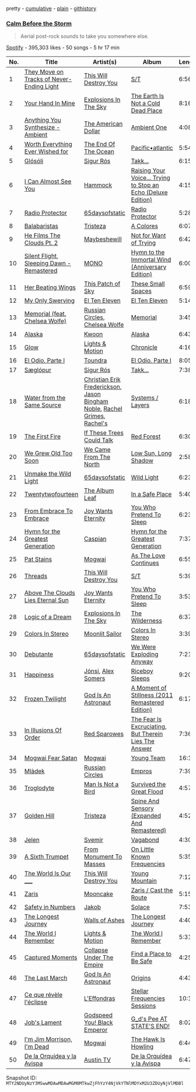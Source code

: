 pretty - [cumulative](/playlists/cumulative/37i9dQZF1DWWTdxbiocWOL.md) - [plain](/playlists/plain/37i9dQZF1DWWTdxbiocWOL) - [githistory](https://github.githistory.xyz/mackorone/spotify-playlist-archive/blob/main/playlists/plain/37i9dQZF1DWWTdxbiocWOL)

### [Calm Before the Storm](https://open.spotify.com/playlist/37i9dQZF1DWWTdxbiocWOL)

> Aerial post\-rock sounds to take you somewhere else.

[Spotify](https://open.spotify.com/user/spotify) - 395,303 likes - 50 songs - 5 hr 17 min

| No. | Title | Artist(s) | Album | Length |
|---|---|---|---|---|
| 1 | [They Move on Tracks of Never\-Ending Light](https://open.spotify.com/track/3cIG78oBauowzEbkBwWADN) | [This Will Destroy You](https://open.spotify.com/artist/0MG4LXIw7n4x0wjDc6WYXk) | [S/T](https://open.spotify.com/album/72vAmnfrNfzORX6gG7p8Jf) | 6:56 |
| 2 | [Your Hand In Mine](https://open.spotify.com/track/4sYn64V9gqP6bpkOGw5B9k) | [Explosions In The Sky](https://open.spotify.com/artist/1uQWmt1OhuHGRKmZ2ZcL6p) | [The Earth Is Not a Cold Dead Place](https://open.spotify.com/album/49buCcKCJwxvdl0R2dMoIU) | 8:16 |
| 3 | [Anything You Synthesize \- Ambient](https://open.spotify.com/track/0OF6WSdeVmYEGBZlxvwvLq) | [The American Dollar](https://open.spotify.com/artist/5r4OqYJL7JrtZlffx7FJlb) | [Ambient One](https://open.spotify.com/album/7A6VoC5v3dHcINkZudtJaD) | 4:08 |
| 4 | [Worth Everything Ever Wished for](https://open.spotify.com/track/2j3qLgBCLoLhv4zbzNmc16) | [The End Of The Ocean](https://open.spotify.com/artist/4AXRViJcT2cJ0x1CxSSldW) | [Pacific•atlantic](https://open.spotify.com/album/0AcN6qKwf00huBIs83EcSO) | 5:54 |
| 5 | [Glósóli](https://open.spotify.com/track/0YTfMKGPhWhjS9wgzWvfaf) | [Sigur Rós](https://open.spotify.com/artist/6UUrUCIZtQeOf8tC0WuzRy) | [Takk...](https://open.spotify.com/album/12tw1A9HmwE3MHvPfHhdoP) | 6:15 |
| 6 | [I Can Almost See You](https://open.spotify.com/track/11n8LudggXuZXmldSlAadR) | [Hammock](https://open.spotify.com/artist/0VOR7Ie9xUSb45fzIIVJQ1) | [Raising Your Voice..\. Trying to Stop an Echo \(Deluxe Edition\)](https://open.spotify.com/album/2AbCfihy80zuR1mPwN5yLl) | 4:15 |
| 7 | [Radio Protector](https://open.spotify.com/track/1QuJm7XRpFjEfOU6A01mw2) | [65daysofstatic](https://open.spotify.com/artist/6DVVsQAnpHdJjb1nYuOQ6g) | [Radio Protector](https://open.spotify.com/album/3ruXFYPxKwCqPIzZtxjGmg) | 5:28 |
| 8 | [Balabaristas](https://open.spotify.com/track/0iJhP5gxnbgprXwQOkZD52) | [Tristeza](https://open.spotify.com/artist/3oglFEsE6GvwwJFConxKa5) | [A Colores](https://open.spotify.com/album/2G1xCfcdhD34iLvclBqfM6) | 6:07 |
| 9 | [He Films The Clouds Pt\. 2](https://open.spotify.com/track/07nYZZQT49i7yAIs3k3tOe) | [Maybeshewill](https://open.spotify.com/artist/33qUIIydEBgWpe58IA0o61) | [Not for Want of Trying](https://open.spotify.com/album/6RxORosZYPqH4fkxMraaA9) | 6:42 |
| 10 | [Silent Flight, Sleeping Dawn \- Remastered](https://open.spotify.com/track/0Dv3M0Ck4n9anoPu1VQ5fU) | [MONO](https://open.spotify.com/artist/53LVoipNTQ4lvUSJ61XKU3) | [Hymn to the Immortal Wind \(Anniversary Edition\)](https://open.spotify.com/album/2tMQkZ8WvwpM7qmRVrW3hK) | 6:00 |
| 11 | [Her Beating Wings](https://open.spotify.com/track/2FGsWazGl3pdFX1kNk2NY1) | [This Patch of Sky](https://open.spotify.com/artist/5SizWbJ5S7KxIR8e07jvqf) | [These Small Spaces](https://open.spotify.com/album/7ACcoSiFkGjT3TlntaogzB) | 6:59 |
| 12 | [My Only Swerving](https://open.spotify.com/track/4q26ViixkilRLjl1MdLABS) | [El Ten Eleven](https://open.spotify.com/artist/0d1j4VJ7gzAJaDslzmjTF0) | [El Ten Eleven](https://open.spotify.com/album/6bv070I2PgzwGLgYGBxaJW) | 5:14 |
| 13 | [Memorial \(feat\. Chelsea Wolfe\)](https://open.spotify.com/track/5Y6u1FBAsYsfUAzBX7ym7k) | [Russian Circles](https://open.spotify.com/artist/0AZ3VR0YbFcS0Kgei7L2QF), [Chelsea Wolfe](https://open.spotify.com/artist/6ZK2nrW8aCTg8Bid7I7N10) | [Memorial](https://open.spotify.com/album/2169qq2aiycEtmgwEQlwgp) | 3:45 |
| 14 | [Alaska](https://open.spotify.com/track/4h0iGeA83sYvsngisIw92M) | [Kwoon](https://open.spotify.com/artist/1ctreRQSlu47UoP3po9zd2) | [Alaska](https://open.spotify.com/album/5hSPs0thai8mK30ivMFHeY) | 6:43 |
| 15 | [Glow](https://open.spotify.com/track/0LF29vtBiXGfFdLzq0dkdo) | [Lights & Motion](https://open.spotify.com/artist/3ff1CmU6qfTqRAmdrq8EEG) | [Chronicle](https://open.spotify.com/album/0VIxw6zt84N7sWxGzgXEOU) | 4:16 |
| 16 | [El Odio\. Parte I](https://open.spotify.com/track/60oLFjfjcmDk0qPewtt5Tm) | [Toundra](https://open.spotify.com/artist/3cgIU3hh7Y4pUsPgHB8aYT) | [El Odio\. Parte I](https://open.spotify.com/album/1H3Ps2PV4sNgbpTzZvuinS) | 8:05 |
| 17 | [Sæglópur](https://open.spotify.com/track/3OAf2iksV6MRLzqtUglTDq) | [Sigur Rós](https://open.spotify.com/artist/6UUrUCIZtQeOf8tC0WuzRy) | [Takk...](https://open.spotify.com/album/12tw1A9HmwE3MHvPfHhdoP) | 7:38 |
| 18 | [Water from the Same Source](https://open.spotify.com/track/7vVoaTSJ0k4i2quvEDa3cP) | [Christian Erik Frederickson](https://open.spotify.com/artist/2Gl0BI6yJTFHtkSBdDV4Dn), [Jason Bingham Noble](https://open.spotify.com/artist/37icBaQPxG3PZU6h5pTQMK), [Rachel Grimes](https://open.spotify.com/artist/3NkEUEwXXgy5IQixHpsHQ9), [Rachel's](https://open.spotify.com/artist/0sXLPUQAB1hir58hoQnxZa) | [Systems / Layers](https://open.spotify.com/album/3CnIIKifMcJsclpMDEG9y4) | 6:18 |
| 19 | [The First Fire](https://open.spotify.com/track/0glEvaWrhIP0boU56o5Q9U) | [If These Trees Could Talk](https://open.spotify.com/artist/2GVzsXcXyU95u2EahzwqN7) | [Red Forest](https://open.spotify.com/album/0i1vP6JtYq4kE3oygILHzk) | 6:30 |
| 20 | [We Grew Old Too Soon](https://open.spotify.com/track/3bISPUFe5nbO9wTHH1fOEi) | [We Came From The North](https://open.spotify.com/artist/1Gz4eaCY3apix9Wd9wBznb) | [Low Sun, Long Shadow](https://open.spotify.com/album/6SUmSpQ8dW7yfhiivSYPHm) | 2:58 |
| 21 | [Unmake the Wild Light](https://open.spotify.com/track/7EmaLbhPGnQuw4riUkvlkp) | [65daysofstatic](https://open.spotify.com/artist/6DVVsQAnpHdJjb1nYuOQ6g) | [Wild Light](https://open.spotify.com/album/3a68UJXba5ejXgM5K8BUVF) | 6:23 |
| 22 | [Twentytwofourteen](https://open.spotify.com/track/5pie01PYzPuRexCyFilLGU) | [The Album Leaf](https://open.spotify.com/artist/02uPe16VFxPaiueQsPEDkE) | [In a Safe Place](https://open.spotify.com/album/1sZjWlyc9yL13U5q1nTQ8a) | 5:40 |
| 23 | [From Embrace To Embrace](https://open.spotify.com/track/2AHejGSGKvO4qu4f26uyEa) | [Joy Wants Eternity](https://open.spotify.com/artist/4ycYjrk65Tk9G1rhkzGjEy) | [You Who Pretend To Sleep](https://open.spotify.com/album/7G1o9IjZhkUIsQ1IGb7JDs) | 6:23 |
| 24 | [Hymn for the Greatest Generation](https://open.spotify.com/track/3ofrLJrQjMPuEBQddeAbZn) | [Caspian](https://open.spotify.com/artist/4SXj7TVoA3bgfR8AVssACa) | [Hymn for the Greatest Generation](https://open.spotify.com/album/5rA4U2ywbTKECawyF54ZW0) | 7:37 |
| 25 | [Pat Stains](https://open.spotify.com/track/6AUEBEvvQcwptYx6AeAQ1s) | [Mogwai](https://open.spotify.com/artist/34UhPkLbtFKRq3nmfFgejG) | [As The Love Continues](https://open.spotify.com/album/4LjNbxlMmWNn5Yky9bfxRm) | 6:55 |
| 26 | [Threads](https://open.spotify.com/track/1kZvOyo7g6k01Au6DuXY4Y) | [This Will Destroy You](https://open.spotify.com/artist/0MG4LXIw7n4x0wjDc6WYXk) | [S/T](https://open.spotify.com/album/72vAmnfrNfzORX6gG7p8Jf) | 5:39 |
| 27 | [Above The Clouds Lies Eternal Sun](https://open.spotify.com/track/0WCvBujFldzGsAimcyjchH) | [Joy Wants Eternity](https://open.spotify.com/artist/4ycYjrk65Tk9G1rhkzGjEy) | [You Who Pretend To Sleep](https://open.spotify.com/album/7G1o9IjZhkUIsQ1IGb7JDs) | 3:53 |
| 28 | [Logic of a Dream](https://open.spotify.com/track/1WQ96gvJgsd3CwxMPEUZYC) | [Explosions In The Sky](https://open.spotify.com/artist/1uQWmt1OhuHGRKmZ2ZcL6p) | [The Wilderness](https://open.spotify.com/album/1MUhDxkdqg5IyNYylLu7P8) | 6:37 |
| 29 | [Colors In Stereo](https://open.spotify.com/track/2ThL97UJtUQwqZHpgtkktm) | [Moonlit Sailor](https://open.spotify.com/artist/3YX8jgxBqkl30HXjazVXXU) | [Colors In Stereo](https://open.spotify.com/album/6QWZgvK9Gid1Nu8w3rLfCx) | 3:39 |
| 30 | [Debutante](https://open.spotify.com/track/0jpggEnuQFHj3uJIthfCQS) | [65daysofstatic](https://open.spotify.com/artist/6DVVsQAnpHdJjb1nYuOQ6g) | [We Were Exploding Anyway](https://open.spotify.com/album/1JorSz3YkTUuNMyLu18dUd) | 7:21 |
| 31 | [Happiness](https://open.spotify.com/track/29Ty3LznXDPiuf4Q681MEI) | [Jónsi](https://open.spotify.com/artist/3khg8RDB6nMuw34w1IHS6Y), [Alex Somers](https://open.spotify.com/artist/51UcKPhDKdKDGIjec0781x) | [Riceboy Sleeps](https://open.spotify.com/album/7MPzpbeTmxvlYVNZyn3LSf) | 9:20 |
| 32 | [Frozen Twilight](https://open.spotify.com/track/6yMlHBgwnIhrF2Qvnt2Yyn) | [God Is An Astronaut](https://open.spotify.com/artist/079svMEXkbT5nGU2kfoqO2) | [A Moment of Stillness \(2011 Remastered Edition\)](https://open.spotify.com/album/1eVrXeDRsZQFM4DtSbUzKr) | 6:17 |
| 33 | [In Illusions Of Order](https://open.spotify.com/track/2wWQwx1ymkpCr4ItPUQ94g) | [Red Sparowes](https://open.spotify.com/artist/4MT9A89Dq8xRJ9hMvvPiJw) | [The Fear Is Excruciating, But Therein Lies The Answer](https://open.spotify.com/album/1mLisF7qgSwVDrQ4gklpcR) | 7:36 |
| 34 | [Mogwai Fear Satan](https://open.spotify.com/track/5rVFrWKhJNe1iuGK0BPgTC) | [Mogwai](https://open.spotify.com/artist/34UhPkLbtFKRq3nmfFgejG) | [Young Team](https://open.spotify.com/album/0qXr1kAu0GXoFoa55MbrLK) | 16:19 |
| 35 | [Mlàdek](https://open.spotify.com/track/1begl8Bjbo8q1eVtr5XGOV) | [Russian Circles](https://open.spotify.com/artist/0AZ3VR0YbFcS0Kgei7L2QF) | [Empros](https://open.spotify.com/album/2evkzWDPHn96GZ0In9GG1w) | 7:39 |
| 36 | [Troglodyte](https://open.spotify.com/track/2eUvRQF5eZtSkwuz0NwzMZ) | [Man Is Not a Bird](https://open.spotify.com/artist/4w6LG6OA4SclkXqtujITEw) | [Survived the Great Flood](https://open.spotify.com/album/4mdYlF5OcDdolPcrEuG8T4) | 4:57 |
| 37 | [Golden Hill](https://open.spotify.com/track/3FhASv6CcevRilYRxpCZrK) | [Tristeza](https://open.spotify.com/artist/3oglFEsE6GvwwJFConxKa5) | [Spine And Sensory \(Expanded And Remastered\)](https://open.spotify.com/album/6fYcfqLS4HumMAdPHpH9Z6) | 4:52 |
| 38 | [Jelen](https://open.spotify.com/track/4SAEAnTnKSad9UoPFtq0v2) | [Svemir](https://open.spotify.com/artist/30WVs9HM71kMXHtanfTcZ9) | [Vagabond](https://open.spotify.com/album/2fgIcVbQUNVd3VvQErhGUQ) | 4:30 |
| 39 | [A Sixth Trumpet](https://open.spotify.com/track/0kqR9yoySq4IQSvEql8h4L) | [From Monument To Masses](https://open.spotify.com/artist/1U5hX2xotG9ilMOlgNekbq) | [On Little Known Frequencies](https://open.spotify.com/album/7lBdDIeIgMb1mWloh7N3Ea) | 5:35 |
| 40 | [The World Is Our \_\_\_](https://open.spotify.com/track/1EKk6Xvei9N9scaQcrax2S) | [This Will Destroy You](https://open.spotify.com/artist/0MG4LXIw7n4x0wjDc6WYXk) | [Young Mountain](https://open.spotify.com/album/4In2V4QylBdWT8HJ0dLDw5) | 7:12 |
| 41 | [Zaris](https://open.spotify.com/track/3lG9eYlhnipGfvAR4ZkBk7) | [Mooncake](https://open.spotify.com/artist/6DKVucXliE7U2RV52HF1YL) | [Zaris / Cast the Route](https://open.spotify.com/album/7s5TjksKTu7Ox6KMgHTqBt) | 5:15 |
| 42 | [Safety in Numbers](https://open.spotify.com/track/2SYI01bYGiTS9J4OzRRB4F) | [Jakob](https://open.spotify.com/artist/1rRk0aScbAjuf5lAnnTe6n) | [Solace](https://open.spotify.com/album/7jMbWLMw2mJOrIgxFxbPop) | 7:53 |
| 43 | [The Longest Journey](https://open.spotify.com/track/2rTLrieV0wgvqoMIE6p23B) | [Walls of Ashes](https://open.spotify.com/artist/5ibjknpzKnUR5s8bidwfCn) | [The Longest Journey](https://open.spotify.com/album/7AckSB2G0cAqKMHjhlRCuy) | 4:40 |
| 44 | [The World I Remember](https://open.spotify.com/track/1NKpRhBMGNEBK17cC3G3gx) | [Lights & Motion](https://open.spotify.com/artist/3ff1CmU6qfTqRAmdrq8EEG) | [The World I Remember](https://open.spotify.com/album/4dc7dwhwBEpDajRO1PetWG) | 5:31 |
| 45 | [Captured Moments](https://open.spotify.com/track/4ckmG9O7QH2qNA67QbDzjk) | [Collapse Under The Empire](https://open.spotify.com/artist/34OB6veglJfOx8CzSsu0XY) | [Find a Place to Be Safe](https://open.spotify.com/album/7xnGXpy5HE5AbAgshq0wGw) | 4:25 |
| 46 | [The Last March](https://open.spotify.com/track/0CpibaJlmN4ZU5MhovLQf7) | [God Is An Astronaut](https://open.spotify.com/artist/079svMEXkbT5nGU2kfoqO2) | [Origins](https://open.spotify.com/album/0JWFe9UkBvkDQdkooJdbOi) | 4:43 |
| 47 | [Ce que révèle l'éclipse](https://open.spotify.com/track/32ALgQvmpOXfIIPMRDBXG9) | [L'Effondras](https://open.spotify.com/artist/7MlGEYuOaC0SzJmAuvjZ4y) | [Stellar Frequencies Sessions](https://open.spotify.com/album/1Sz7eNhtBzBrhpU1xE3061) | 10:17 |
| 48 | [Job's Lament](https://open.spotify.com/track/6rK7VyAi0XGdhz4LdzXVZj) | [Godspeed You! Black Emperor](https://open.spotify.com/artist/4svpOyfmQKuWpHLjgy4cdK) | [G\_d's Pee AT STATE'S END!](https://open.spotify.com/album/6gZsJeN8MdITXZMVDXrMk0) | 8:02 |
| 49 | [I'm Jim Morrison, I'm Dead](https://open.spotify.com/track/1fV2Bp9JpE1CavonususVW) | [Mogwai](https://open.spotify.com/artist/34UhPkLbtFKRq3nmfFgejG) | [The Hawk Is Howling](https://open.spotify.com/album/6XfWE0VdiRbH9QWfyLibxW) | 6:44 |
| 50 | [De la Orquídea y la Avispa](https://open.spotify.com/track/2cWaaXZL5idipbPuJkfvH9) | [Austin TV](https://open.spotify.com/artist/5x0koyeJkLR4odx4gCD5lR) | [De la Orquídea y la Avispa](https://open.spotify.com/album/7L50tSXXmpzbpIDpNDyv5d) | 6:47 |

Snapshot ID: `MTY2NDUyNzY3MSwwMDAwMDAwMGM0MTkwZjFhYzY4NjVkYTNlMDYxM2U3ZDUyNjVlMDBl`
